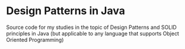 # Design Patterns in Java

Source code for my studies in the topic of Design Patterns and SOLID principles in Java (but applicable to any language that supports Object Oriented Programming)
